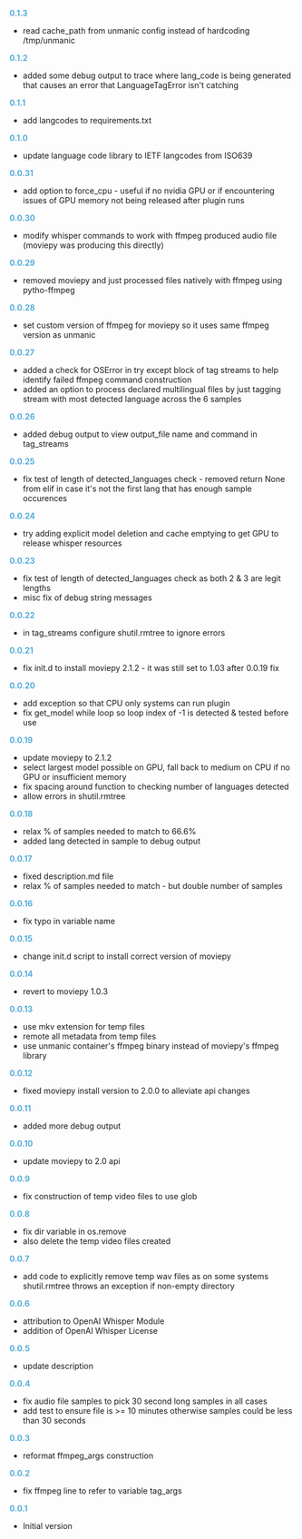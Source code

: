 
**<span style="color:#56adda">0.1.3</span>**
- read cache_path from unmanic config instead of hardcoding /tmp/unmanic

**<span style="color:#56adda">0.1.2</span>**
- added some debug output to trace where lang_code is being generated that causes an error that LanguageTagError isn't catching

**<span style="color:#56adda">0.1.1</span>**
- add langcodes to requirements.txt

**<span style="color:#56adda">0.1.0</span>**
- update language code library to IETF langcodes from ISO639

**<span style="color:#56adda">0.0.31</span>**
- add option to force_cpu - useful if no nvidia GPU or if encountering issues of GPU memory not being released after plugin runs

**<span style="color:#56adda">0.0.30</span>**
- modify whisper commands to work with ffmpeg produced audio file (moviepy was producing this directly)

**<span style="color:#56adda">0.0.29</span>**
- removed moviepy and just processed files natively with ffmpeg using pytho-ffmpeg

**<span style="color:#56adda">0.0.28</span>**
- set custom version of ffmpeg for moviepy so it uses same ffmpeg version as unmanic

**<span style="color:#56adda">0.0.27</span>**
- added a check for OSError in try except block of tag streams to help identify failed ffmpeg command construction
- added an option to process declared multilingual files by just tagging stream with most detected language across the 6 samples
 
**<span style="color:#56adda">0.0.26</span>**
- added debug output to view output_file name and command in tag_streams

**<span style="color:#56adda">0.0.25</span>**
- fix test of length of detected_languages check - removed return None from elif in case it's not the first lang that has enough sample occurences

**<span style="color:#56adda">0.0.24</span>**
- try adding explicit model deletion and cache emptying to get GPU to release whisper resources

**<span style="color:#56adda">0.0.23</span>**
- fix test of length of detected_languages check as both 2 & 3 are legit lengths
- misc fix of debug string messages

**<span style="color:#56adda">0.0.22</span>**
- in tag_streams configure shutil.rmtree to ignore errors

**<span style="color:#56adda">0.0.21</span>**
- fix init.d to install moviepy 2.1.2 - it was still set to 1.03 after 0.0.19 fix

**<span style="color:#56adda">0.0.20</span>**
- add exception so that CPU only systems can run plugin
- fix get_model while loop so loop index of -1 is detected & tested before use

**<span style="color:#56adda">0.0.19</span>**
- update moviepy to 2.1.2
- select largest model possible on GPU, fall back to medium on CPU if no GPU or insufficient memory
- fix spacing around function to checking number of languages detected
- allow errors in shutil.rmtree

**<span style="color:#56adda">0.0.18</span>**
- relax % of samples needed to match to 66.6%
- added lang detected in sample to debug output

**<span style="color:#56adda">0.0.17</span>**
- fixed description.md file
- relax % of samples needed to match - but double number of samples

**<span style="color:#56adda">0.0.16</span>**
- fix typo in variable name

**<span style="color:#56adda">0.0.15</span>**
- change init.d script to install correct version of moviepy

**<span style="color:#56adda">0.0.14</span>**
- revert to moviepy 1.0.3

**<span style="color:#56adda">0.0.13</span>**
- use mkv extension for temp files
- remote all metadata from temp files
- use unmanic container's ffmpeg binary instead of moviepy's ffmpeg library

**<span style="color:#56adda">0.0.12</span>**
- fixed moviepy install version to 2.0.0 to alleviate api changes

**<span style="color:#56adda">0.0.11</span>**
- added more debug output

**<span style="color:#56adda">0.0.10</span>**
- update moviepy to 2.0 api

**<span style="color:#56adda">0.0.9</span>**
- fix construction of temp video files to use glob

**<span style="color:#56adda">0.0.8</span>**
- fix dir variable in os.remove
- also delete the temp video files created

**<span style="color:#56adda">0.0.7</span>**
- add code to explicitly remove temp wav files as on some systems shutil.rmtree throws an exception if non-empty directory 

**<span style="color:#56adda">0.0.6</span>**
- attribution to OpenAI Whisper Module
- addition of OpenAI Whisper License

**<span style="color:#56adda">0.0.5</span>**
- update description 

**<span style="color:#56adda">0.0.4</span>**
- fix audio file samples to pick 30 second long samples in all cases
- add test to ensure file is >= 10 minutes otherwise samples could be less than 30 seconds

**<span style="color:#56adda">0.0.3</span>**
- reformat ffmpeg_args construction

**<span style="color:#56adda">0.0.2</span>**
- fix ffmpeg line to refer to variable tag_args

**<span style="color:#56adda">0.0.1</span>**
- Initial version
